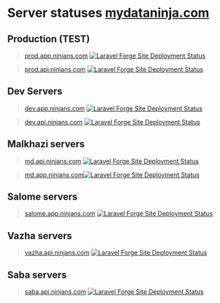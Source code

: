 # Server statuses [mydataninja.com](https://mydataninja.com)

## Production (TEST)

> [prod.app.ninjans.com](https://prod.app.ninjans.com) [![Laravel Forge Site Deployment Status](https://img.shields.io/endpoint?url=https%3A%2F%2Fforge.laravel.com%2Fsite-badges%2F4b5a6087-895f-4aff-9282-3e9e81cfab63%3Fdate%3D1&style=plastic)](https://forge.laravel.com/servers/747953/sites/2212203)

> [prod.api.ninjans.com](https://prod.api.ninjans.com) [![Laravel Forge Site Deployment Status](https://img.shields.io/endpoint?url=https%3A%2F%2Fforge.laravel.com%2Fsite-badges%2F8befc6fe-9a12-4c1f-a263-81d4c6f10eeb%3Fdate%3D1&style=plastic)](https://forge.laravel.com/servers/747953/sites/2207956)

## Dev Servers

> [dev.app.ninjans.com](https://dev.app.ninjans.com) [![Laravel Forge Site Deployment Status](https://img.shields.io/endpoint?url=https%3A%2F%2Fforge.laravel.com%2Fsite-badges%2F5cfeb6c9-31d9-4d58-8d9b-1f0711ae1c1a%3Fdate%3D1&style=plastic)](https://forge.laravel.com/servers/747953/sites/2213546)

> [dev.api.ninjans.com](https://dev.api.ninjans.com) [![Laravel Forge Site Deployment Status](https://img.shields.io/endpoint?url=https%3A%2F%2Fforge.laravel.com%2Fsite-badges%2F7e47accc-60bc-49be-bac0-412918c6c467%3Fdate%3D1&style=plastic)](https://forge.laravel.com/servers/747953/sites/2213497)

## Malkhazi servers

> [md.api.ninjans.com](https://md.api.ninjans.com) [![Laravel Forge Site Deployment Status](https://img.shields.io/endpoint?url=https%3A%2F%2Fforge.laravel.com%2Fsite-badges%2F8c867aae-00bd-45d4-bc8f-6c1e5e0b0789%3Fdate%3D1&style=plastic)](https://forge.laravel.com/servers/747953/sites/2214420)

> [md.app.ninjans.com](https://md.app.ninjans.com)[![Laravel Forge Site Deployment Status](https://img.shields.io/endpoint?url=https%3A%2F%2Fforge.laravel.com%2Fsite-badges%2F214e5f90-e746-4d8a-bdd3-aa4e25870274%3Fdate%3D1&style=plastic)](https://forge.laravel.com/servers/747953/sites/2214422)

## Salome servers

> [salome.app.ninjans.com](https://salome.app.ninjans.com) [![Laravel Forge Site Deployment Status](https://img.shields.io/endpoint?url=https%3A%2F%2Fforge.laravel.com%2Fsite-badges%2Ff11c15d9-bda7-439b-ad74-cbf3e98a4c8d%3Fdate%3D1&style=plastic)](https://forge.laravel.com/servers/747953/sites/2214433)

## Vazha servers

> [vazha.api.ninjans.com](https://vazha.api.ninjans.com) [![Laravel Forge Site Deployment Status](https://img.shields.io/endpoint?url=https%3A%2F%2Fforge.laravel.com%2Fsite-badges%2Fe2aeadd5-9772-43df-ae3a-0a26a132b02e%3Fdate%3D1&style=plastic)](https://forge.laravel.com/servers/747953/sites/2214418)

## Saba servers

> [saba.api.ninjans.com](https://saba.api.ninjans.com) [![Laravel Forge Site Deployment Status](https://img.shields.io/endpoint?url=https%3A%2F%2Fforge.laravel.com%2Fsite-badges%2Fbde82f55-e12b-437a-a03c-5770331fa059%3Fdate%3D1&style=plastic)](https://forge.laravel.com/servers/747953/sites/2214484)
